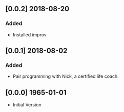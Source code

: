## [0.0.2] 2018-08-20
### Added
- Installed improv

## [0.0.1] 2018-08-02
### Added
- Pair programming with Nick, a certified life coach.

## [0.0.0] 1965-01-01
- Initial Version
